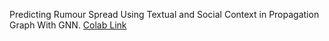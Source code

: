 Predicting Rumour Spread Using Textual and Social Context in Propagation Graph With GNN. 
[Colab Link](https://colab.research.google.com/drive/11PxBtz7lR6CAN0NfVuYWJVfSaqW1HqCc?usp=sharing)
